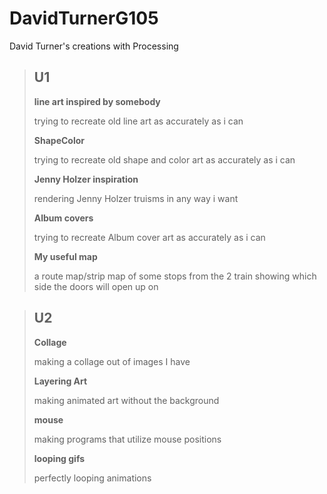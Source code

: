 # DavidTurnerG105
David Turner's creations with Processing
>## U1
> **line art inspired by somebody**
>
> trying to recreate old line art as accurately as i can
>
>**ShapeColor**
>
>trying to recreate old shape and color art as accurately as i can
>
>**Jenny Holzer inspiration**
>
>rendering Jenny Holzer truisms in any way i want
>
>**Album covers**
>
>trying to recreate Album cover art as accurately as i can
>
>**My useful map**
>
>a route map/strip map of some stops from the 2 train showing which side the doors will open up on

>## U2
> **Collage**
>
> making a collage out of images I have
>
>**Layering Art**
>
>making animated art without the background
>
>**mouse**
>
>making programs that utilize mouse positions
>
>**looping gifs**
>
>perfectly looping animations
>
